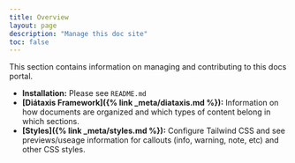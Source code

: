 ```yaml
---
title: Overview
layout: page
description: "Manage this doc site"
toc: false
---
```


This section contains information on managing and contributing to this docs portal.

- **Installation:** Please see `README.md`
- **[Diátaxis Framework]({% link _meta/diataxis.md %}):** Information on how documents are organized and which types of content belong in which sections.
- **[Styles]({% link _meta/styles.md %}):** Configure Tailwind CSS and see previews/useage information for callouts (info, warning, note, etc) and other CSS styles.
